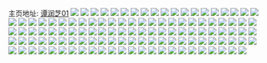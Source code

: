 主页地址: [谭润芝01](https://weibo.com/u/6910775865) 
![](https://wx4.sinaimg.cn/mw2000/007xGUuRly1h9pnf0omnkj30u0140n95.jpg) 
![](https://wx4.sinaimg.cn/mw2000/007xGUuRly1h8a7ndw97ij324e2tuu0z.jpg) 
![](https://wx4.sinaimg.cn/mw2000/007xGUuRly1h8a7niq3zej32c0340kjn.jpg) 
![](https://wx4.sinaimg.cn/mw2000/007xGUuRly1h8a7ngpjn4j32c0340x6s.jpg) 
![](https://wx4.sinaimg.cn/mw2000/007xGUuRly1h7z5dhtnglj31o02804lk.jpg) 
![](https://wx4.sinaimg.cn/mw2000/007xGUuRly1h7z5dp5bz1j31ye2lv1kz.jpg) 
![](https://wx4.sinaimg.cn/mw2000/007xGUuRly1h7z5dgy937j322a2r27wj.jpg) 
![](https://wx4.sinaimg.cn/mw2000/007xGUuRly1h7z5e3i2moj32c0340npg.jpg) 
![](https://wx4.sinaimg.cn/mw2000/007xGUuRly1h7wfu1vhdaj31400u0gpi.jpg) 
![](https://wx4.sinaimg.cn/mw2000/007xGUuRly1h7wfu1gb5mj30u0140k2o.jpg) 
![](https://wx4.sinaimg.cn/mw2000/007xGUuRly1h6y4gvokt8j30u0140gvw.jpg) 
![](https://wx4.sinaimg.cn/mw2000/007xGUuRly1h6y4gzvtwcj30u0140n70.jpg) 
![](https://wx4.sinaimg.cn/mw2000/007xGUuRly1h6y4h53hspj30u0140ao3.jpg) 
![](https://wx4.sinaimg.cn/mw2000/007xGUuRly1h6y4h3ntjuj30u0140k8k.jpg) 
![](https://wx4.sinaimg.cn/mw2000/007xGUuRly1h6y4h6mor8j30u0140101.jpg) 
![](https://wx4.sinaimg.cn/mw2000/007xGUuRly1h6y4gsq5drj30u0140qak.jpg) 
![](https://wx4.sinaimg.cn/mw2000/007xGUuRly1h6y4h5xgdvj30u0140aia.jpg) 
![](https://wx4.sinaimg.cn/mw2000/007xGUuRly1h6y4h80mnxj30u01407ay.jpg) 
![](https://wx4.sinaimg.cn/mw2000/007xGUuRly1h6y4h8o6yxj30u01400zs.jpg) 
![](https://wx4.sinaimg.cn/mw2000/007xGUuRly1h6y4gqfvcej30u014079e.jpg) 
![](https://wx4.sinaimg.cn/mw2000/007xGUuRly1h6y4hbmb09j30u014046m.jpg) 
![](https://wx4.sinaimg.cn/mw2000/007xGUuRly1h6y4hamwuzj30u01400ud.jpg) 
![](https://wx4.sinaimg.cn/mw2000/007xGUuRly1h6y4h9op35j30u014040p.jpg) 
![](https://wx4.sinaimg.cn/mw2000/007xGUuRly1h5kf98dt6mj30x80u0jyb.jpg) 
![](https://wx4.sinaimg.cn/mw2000/007xGUuRly1h5gx0h572lj30u0140aez.jpg) 
![](https://wx4.sinaimg.cn/mw2000/007xGUuRly1h5b9jko61bj31o02807wh.jpg) 
![](https://wx4.sinaimg.cn/mw2000/007xGUuRly1h5b9jmkwhjj31o02804qp.jpg) 
![](https://wx4.sinaimg.cn/mw2000/007xGUuRly1h5b9jo6bi3j32c0340hdu.jpg) 
![](https://wx4.sinaimg.cn/mw2000/007xGUuRly1h5b9jleg3tj31o02804pb.jpg) 
![](https://wx4.sinaimg.cn/mw2000/007xGUuRly1h5b9jp4nv4j30p90xqgrv.jpg) 
![](https://wx4.sinaimg.cn/mw2000/007xGUuRly1h5b9lxalqej30se11vwmm.jpg) 
![](https://wx4.sinaimg.cn/mw2000/007xGUuRly1h5b9jqm1fnj32c0340npe.jpg) 
![](https://wx4.sinaimg.cn/mw2000/007xGUuRly1h56qwp71pvj31o02807wh.jpg) 
![](https://wx4.sinaimg.cn/mw2000/007xGUuRly1h56qwq1ypij31o02801kx.jpg) 
![](https://wx4.sinaimg.cn/mw2000/007xGUuRly1h56qwqznkuj31o0280hdt.jpg) 
![](https://wx4.sinaimg.cn/mw2000/007xGUuRly1h56qwrqubfj32801o07wh.jpg) 
![](https://wx4.sinaimg.cn/mw2000/007xGUuRly1h56qx7u4s1j30ol0wstig.jpg) 
![](https://wx4.sinaimg.cn/mw2000/007xGUuRly1h56qwsjhowj31nz1ug4q7.jpg) 
![](https://wx4.sinaimg.cn/mw2000/007xGUuRly1h4ysa70fsyj30u0140wur.jpg) 
![](https://wx4.sinaimg.cn/mw2000/007xGUuRly1h3pjekgryuj323u35snpf.jpg) 
![](https://wx4.sinaimg.cn/mw2000/007xGUuRly1h3pjepkk8fj335s23u4qr.jpg) 
![](https://wx4.sinaimg.cn/mw2000/007xGUuRly1h3pjev2piyj323u35shdv.jpg) 
![](https://wx4.sinaimg.cn/mw2000/007xGUuRly1h3pjf8zafrj323u35s4qr.jpg) 
![](https://wx4.sinaimg.cn/mw2000/007xGUuRly1h3pjf54mmej323u35shdv.jpg) 
![](https://wx4.sinaimg.cn/mw2000/007xGUuRly1h3pjfcnjhej323u35sqv7.jpg) 
![](https://wx4.sinaimg.cn/mw2000/007xGUuRly1h3pjf0e68aj323u35s4qs.jpg) 
![](https://wx4.sinaimg.cn/mw2000/007xGUuRly1h3pjfh4vh1j323u35sqv7.jpg) 
![](https://wx4.sinaimg.cn/mw2000/007xGUuRly1h3pjflvsrtj323u35sqv7.jpg) 
![](https://wx4.sinaimg.cn/mw2000/007xGUuRly1h3pjfqm8aoj323u35snpf.jpg) 
![](https://wx4.sinaimg.cn/mw2000/007xGUuRly1h2qim0um0cj30u0140k5t.jpg) 
![](https://wx4.sinaimg.cn/mw2000/007xGUuRly1h2qilzb8lcj31mh25zhdt.jpg) 
![](https://wx4.sinaimg.cn/mw2000/007xGUuRly1h2qilqgklfj31o0280hdt.jpg) 
![](https://wx4.sinaimg.cn/mw2000/007xGUuRly1h2af1zfbxkj31p11o0e81.jpg) 
![](https://wx4.sinaimg.cn/mw2000/007xGUuRly1h2af1jj663j31un1j14qp.jpg) 
![](https://wx4.sinaimg.cn/mw2000/007xGUuRly1h2af1vtcqij31o0280qv5.jpg) 
![](https://wx4.sinaimg.cn/mw2000/007xGUuRly1h2af20d8ewj324b24b7wh.jpg) 
![](https://wx4.sinaimg.cn/mw2000/007xGUuRly1h2af1rnbvfj31rl1o0hdt.jpg) 
![](https://wx4.sinaimg.cn/mw2000/007xGUuRly1h2af26y17bj31o0280kjl.jpg) 
![](https://wx4.sinaimg.cn/mw2000/007xGUuRly1h2af2anw8wj31o0280kjl.jpg) 
![](https://wx4.sinaimg.cn/mw2000/007xGUuRly1h2af1nd9hlj3340340kjq.jpg) 
![](https://wx4.sinaimg.cn/mw2000/007xGUuRly1h2af1gpdk5j30jv0jv0wm.jpg) 
![](https://wx4.sinaimg.cn/mw2000/007xGUuRly1h0tj1e8j9qj31o0280npd.jpg) 
![](https://wx4.sinaimg.cn/mw2000/007xGUuRly1h0tj1am7ulj31o0280kjl.jpg) 
![](https://wx4.sinaimg.cn/mw2000/007xGUuRly1h0tj1k3qrgj31o0280kjl.jpg) 
![](https://wx4.sinaimg.cn/mw2000/007xGUuRly1h0tj1gz13mj31o0280kjl.jpg) 
![](https://wx4.sinaimg.cn/mw2000/007xGUuRly1h0lyt6vvljj32c03407wi.jpg) 
![](https://wx4.sinaimg.cn/mw2000/007xGUuRly1h0lyt8d7mej32c0340u0x.jpg) 
![](https://wx4.sinaimg.cn/mw2000/007xGUuRly1h0lyt12c8nj32c0340hdt.jpg) 
![](https://wx4.sinaimg.cn/mw2000/007xGUuRly1h0lyta2b2hj32c03404qq.jpg) 
![](https://wx4.sinaimg.cn/mw2000/007xGUuRly1h0lytc64b6j32c0340b2a.jpg) 
![](https://wx4.sinaimg.cn/mw2000/007xGUuRly1h0lytdkwrgj32c0340qv5.jpg) 
![](https://wx4.sinaimg.cn/mw2000/007xGUuRly1h0atjz6umvj30u014144m.jpg) 
![](https://wx4.sinaimg.cn/mw2000/007xGUuRly1h0atjwozdhj30u0140aeo.jpg) 
![](https://wx4.sinaimg.cn/mw2000/007xGUuRly1h0atk1a570j30qv0zun1c.jpg) 
![](https://wx4.sinaimg.cn/mw2000/007xGUuRly1h0atk2iezij30u014045e.jpg) 
![](https://wx4.sinaimg.cn/mw2000/007xGUuRly1h0atk3of4vj30u0140qcs.jpg) 
![](https://wx4.sinaimg.cn/mw2000/007xGUuRly1h0atk0ehbdj30u014044g.jpg) 
![](https://wx4.sinaimg.cn/mw2000/007xGUuRly1h0atjy2w0vj30u01417ac.jpg) 
![](https://wx4.sinaimg.cn/mw2000/007xGUuRly1h0atk5bo1wj30u0140tf9.jpg) 
![](https://wx4.sinaimg.cn/mw2000/007xGUuRly1h0atkaot4mj30u0140145.jpg) 
![](https://wx4.sinaimg.cn/mw2000/007xGUuRly1gzm2mprpgxj31et1pjx1e.jpg) 
![](https://wx4.sinaimg.cn/mw2000/007xGUuRly1gzm2mq4bsoj30b40b3gmd.jpg) 
![](https://wx4.sinaimg.cn/mw2000/007xGUuRly1gz7ltf0u2jj30sg16pdot.jpg) 
![](https://wx4.sinaimg.cn/mw2000/007xGUuRly1gz7lthk7g5j30sg23u4qp.jpg) 
![](https://wx4.sinaimg.cn/mw2000/007xGUuRly1gz7ltix15qj30sg170ng0.jpg) 
![](https://wx4.sinaimg.cn/mw2000/007xGUuRly1gz7ltlhpdmj31jt1ytnpd.jpg) 
![](https://wx4.sinaimg.cn/mw2000/007xGUuRly1gz7ltp3eo8j31zz2ssnpe.jpg) 
![](https://wx4.sinaimg.cn/mw2000/007xGUuRly1gz7ltsmfetj32c0340kjl.jpg) 
![](https://wx4.sinaimg.cn/mw2000/007xGUuRly1gz7lte3indj30vc0votgm.jpg) 
![](https://wx4.sinaimg.cn/mw2000/007xGUuRly1gz7ltt3y2cj30wi0mcn1p.jpg) 
![](https://wx4.sinaimg.cn/mw2000/007xGUuRly1gz7lttgwemj30ob0ny77t.jpg) 
![](https://wx4.sinaimg.cn/mw2000/007xGUuRgy1gyxbu6hj1pj31o0280kjl.jpg) 
![](https://wx4.sinaimg.cn/mw2000/007xGUuRly1gy4es8u10rj3140169n7b.jpg) 
![](https://wx4.sinaimg.cn/mw2000/007xGUuRly1gy4es9d441j31401697ef.jpg) 
![](https://wx4.sinaimg.cn/mw2000/007xGUuRly1gy4es839t5j3140169k09.jpg) 
![](https://wx4.sinaimg.cn/mw2000/007xGUuRly1gxjp78a42oj30n01dsaq4.jpg) 
![](https://wx4.sinaimg.cn/mw2000/007xGUuRly1gu9hnuyfbej60u00u00ws02.jpg) 
![](https://wx4.sinaimg.cn/mw2000/007xGUuRly1gu9hnvnoe5j60u0140teb02.jpg) 
![](https://wx4.sinaimg.cn/mw2000/007xGUuRly1gtgivfplyoj32c0340b2c.jpg) 
![](https://wx4.sinaimg.cn/mw2000/007xGUuRly1gtgivhkgmpj32c02c07wj.jpg) 
![](https://wx4.sinaimg.cn/mw2000/007xGUuRly1gtgivjjg5aj32c0340qv7.jpg) 
![](https://wx4.sinaimg.cn/mw2000/007xGUuRly1gtgivlhm94j32c0340e83.jpg) 
![](https://wx4.sinaimg.cn/mw2000/007xGUuRly1gtgivo6hlpj32c0340b2c.jpg) 
![](https://wx4.sinaimg.cn/mw2000/007xGUuRly1gtgivq2zzpj32c0337x6r.jpg) 
![](https://wx4.sinaimg.cn/mw2000/007xGUuRly1gtgivsfao9j32c0340u0z.jpg) 
![](https://wx4.sinaimg.cn/mw2000/007xGUuRly1gtgivd952gj32cn35se84.jpg) 
![](https://wx4.sinaimg.cn/mw2000/007xGUuRly1gtgivtt13yj324a2tqx6p.jpg) 
![](https://wx4.sinaimg.cn/mw2000/007xGUuRly1gtgivvsvgyj324a2tqx6p.jpg) 
![](https://wx4.sinaimg.cn/mw2000/007xGUuRly1gtgivxm5pcj32c0340b2b.jpg) 
![](https://wx4.sinaimg.cn/mw2000/007xGUuRly1gtgivzpl0cj32c032fu0z.jpg) 
![](https://wx4.sinaimg.cn/mw2000/007xGUuRly1gtgiw364m5j32c02c04qr.jpg) 
![](https://wx4.sinaimg.cn/mw2000/007xGUuRly1gtgiw43sj8j31o01o0b29.jpg) 
![](https://wx4.sinaimg.cn/mw2000/007xGUuRly1gtgiw6s8szj324a2tq4qq.jpg) 
![](https://wx4.sinaimg.cn/mw2000/007xGUuRly1gtgiw8t06hj328r29ue82.jpg) 
![](https://wx4.sinaimg.cn/mw2000/007xGUuRly1gqpa3nqugnj30u01uo1ah.jpg) 
![](https://wx4.sinaimg.cn/mw2000/007xGUuRgy1gloty8qirej30na1duadq.jpg) 
![](https://wx4.sinaimg.cn/mw2000/007xGUuRgy1glotyc46lwj30n11duwhx.jpg) 
![](https://wx4.sinaimg.cn/mw2000/007xGUuRgy1gln47yh6z2j31400u0wj5.jpg) 
